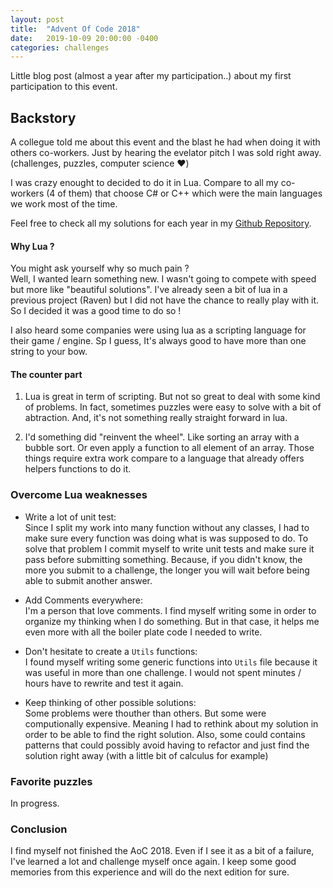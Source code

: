 ```yaml
---
layout: post
title:  "Advent Of Code 2018"
date:   2019-10-09 20:00:00 -0400
categories: challenges
---
```


Little blog post (almost a year after my participation..) about my first participation to this event.

Backstory
--------------------
A collegue told me about this event and the blast he had when doing it with others co-workers.
Just by hearing the evelator pitch I was sold right away. (challenges, puzzles, computer science :heart:)

I was crazy enought to decided to do it in Lua. 
Compare to all my co-workers (4 of them) that choose C# or C++ which were the main languages we work most of the time.

Feel free to check all my solutions for each year in my [Github Repository].

#### Why Lua ?
You might ask yourself why so much pain ?  
Well, I wanted learn something new. I wasn't going to compete with speed but more like "beautiful solutions".
I've already seen a bit of lua in a previous project (Raven) but I did not have the chance to really play with it. 
So I decided it was a good time to do so !

I also heard some companies were using lua as a scripting language for their game / engine. 
Sp I guess, It's always good to have more than one string to your bow.

#### The counter part
1) Lua is great in term of scripting. But not so great to deal with some kind of problems. 
In fact, sometimes puzzles were easy to solve with a bit of abtraction. 
And, it's not something really straight forward in lua.

2) I'd something did "reinvent the wheel". Like sorting an array with a bubble sort. 
Or even apply a function to all element of an array. Those things require extra work compare to a language that already offers helpers functions to do it.

### Overcome Lua weaknesses

 - Write a lot of unit test:  
Since I split my work into many function without any classes, I had to make sure every function was doing what is was supposed to do.
To solve that problem I commit myself to write unit tests and make sure it pass before submitting something. 
Because, if you didn't know, the more you submit to a challenge, the longer you will wait before being able to submit another answer.

 - Add Comments everywhere:  
I'm a person that love comments. I find myself writing some in order to organize my thinking when I do something. 
But in that case, it helps me even more with all the boiler plate code I needed to write.

- Don't hesitate to create a `Utils` functions:   
I found myself writing some generic functions into `Utils` file because it was useful in more than one challenge.
I would not spent minutes / hours have to rewrite and test it again.

 - Keep thinking of other possible solutions:  
Some problems were thouther than others. But some were computionally expensive. 
Meaning I had to rethink about my solution in order to be able to find the right solution. 
Also, some could contains patterns that could possibly avoid having to refactor and just find the solution right away (with a little bit of calculus for example)

### Favorite puzzles
In progress.

### Conclusion
I find myself not finished the AoC 2018. 
Even if I see it as a bit of a failure, I've learned a lot and challenge myself once again.
I keep some good memories from this experience and will do the next edition for sure.

[Github Repository]: https://github.com/Graygzou/advent-of-code
[advent of code]:  https://adventofcode.com/2018/
[lua documentation]: https://www.lua.org/pil/contents.html
